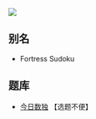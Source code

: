 ![](https://cn.sudoku.today/pic/04/fortress/70858_44736.png)

## 别名
- Fortress Sudoku

## 题库
- [今日数独](https://cn.sudoku.today/g-fortress-sudoku/) 【选题不便】